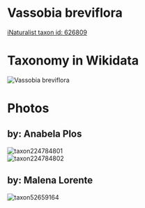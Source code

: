 
Vassobia breviflora
===================
  
[iNaturalist taxon id: 626809](https://www.inaturalist.org/taxa/626809)
# Taxonomy in Wikidata
  
![Vassobia breviflora](../wikidata_schemas/Vassobia_breviflora.gv.png)
# Photos

## by: Anabela Plos
  
![taxon224784801](https://inaturalist-open-data.s3.amazonaws.com/photos/240891374/medium.jpeg)  
![taxon224784802](https://inaturalist-open-data.s3.amazonaws.com/photos/240891437/medium.jpeg)
## by: Malena Lorente
  
![taxon52659164](https://inaturalist-open-data.s3.amazonaws.com/photos/56890161/medium.jpeg)